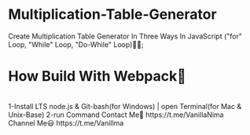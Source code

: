 # Multiplication-Table-Generator
Create Multiplication Table Generator In Three Ways In JavaScript ("for" Loop, "While" Loop, "Do-While" Loop)🍦😋; <br>
<h1>How Build With Webpack🎯</h1> <br>
1-Install LTS node.js & Git-bash(for Windows) | open Terminal(for Mac & Unix-Base)
2-run Command 
Contact Me🎈
https://t.me/VanillaNima <br>
Channel Me😃
https://t.me/Vanillma
